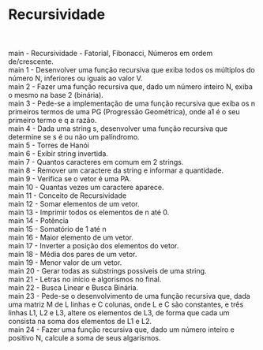 # Recursividade<br><br>

main - Recursividade - Fatorial, Fibonacci, Números em ordem de/crescente. <br>
main 1 - Desenvolver uma função recursiva que exiba todos os múltiplos do número N, inferiores ou iguais ao valor V. <br>
main 2 - Fazer uma função recursiva que, dado um número inteiro N, exiba o mesmo na base 2 (binária). <br>
main 3 - Pede-se a implementação de uma função recursiva que exiba os n primeiros termos de uma PG (Progressão Geométrica), onde a1 é o seu primeiro termo e q a razão. <br>
main 4 - Dada uma string s, desenvolver uma função recursiva que determine se s é ou não um palíndromo. <br>
main 5 - Torres de Hanói <br>
main 6 - Exibir string invertida. <br>
main 7 - Quantos caracteres em comum em 2 strings. <br>
main 8 - Remover um caractere da string e informar a quantidade. <br>
main 9 - Verifica se o vetor é uma PA. <br>
main 10 - Quantas vezes um caractere aparece. <br>
main 11 - Conceito de Recursividade<br>
main 12 - Somar elementos de um vetor. <br>
main 13 - Imprimir todos os elementos de n até 0. <br>
main 14 - Potência <br>
main 15 - Somatório de 1 até n <br>
main 16 - Maior elemento de um vetor. <br>
main 17 - Inverter a posição dos elementos do vetor. <br>
main 18 - Média dos pares de um vetor. <br>
main 19 - Menor valor de um vetor. <br>
main 20 - Gerar todas as substrings possíveis de uma string. <br>
main 21 - Letras no início e algorismos no final. <br>
main 22 - Busca Linear e Busca Binária.<br>
main 23 - Pede-se o desenvolvimento de uma função recursiva que, dada uma matriz M de L linhas e C colunas, onde L e C são
constantes, e três linhas L1, L2 e L3, altere os elementos de L3, de forma que cada um consista na soma dos elementos
de L1 e L2.<br>
main 24 - Fazer uma função recursiva que, dado um número inteiro e positivo N, calcule a soma de seus algarismos.

